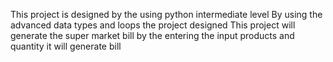 This project is designed by the using python intermediate level
By using the advanced data types and loops the project designed
This project will generate the super market bill by the entering the input products and quantity it will generate bill

